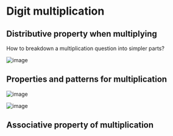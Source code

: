 # Digit multiplication

## Distributive property when multiplying

How to breakdown a multiplication question into simpler parts?

![image](https://github.com/user-attachments/assets/bd130df6-e748-497a-81f5-62946853c07d)

## Properties and patterns for multiplication

![image](https://github.com/user-attachments/assets/754c0762-1d08-4dd2-a14d-71b0bbf7b3be)

![image](https://github.com/user-attachments/assets/bc91b6b6-9e9d-4cf6-8549-d11ce1baa8bc)

## Associative property of multiplication

